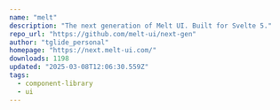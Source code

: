 ```yaml
---
name: "melt"
description: "The next generation of Melt UI. Built for Svelte 5."
repo_url: "https://github.com/melt-ui/next-gen"
author: "tglide_personal"
homepage: "https://next.melt-ui.com/"
downloads: 1198
updated: "2025-03-08T12:06:30.559Z"
tags: 
  - component-library
  - ui
---
```

